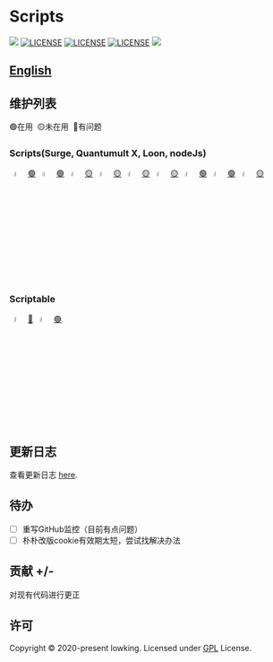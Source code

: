 # Scripts
![](https://img.shields.io/badge/license-GPL-blueviolet.svg)
[![LICENSE](https://img.shields.io/badge/license-Anti%20996-blue.svg)](https://github.com/996icu/996.ICU/blob/master/LICENSE)
[![LICENSE](https://img.shields.io/badge/感谢-Orz3的图标-red.svg)](https://github.com/Orz-3)
[![LICENSE](https://img.shields.io/badge/感谢-58xinian的图标-red.svg)](https://github.com/58xinian)
[![](https://tokei.rs/b1/github/lowking/Scripts?category=code)](https://tokei.rs/b1/github/lowking/Scripts?category=code)

## [English](https://github.com/lowking/Scripts/blob/master/README_en.MD)

## 维护列表
🟢在用&nbsp;&nbsp;🟡未在用&nbsp;&nbsp;🔴有问题
### Scripts(Surge, Quantumult X, Loon, nodeJs)
&nbsp;&nbsp;<a target="_blank" href="https://github.com/lowking/Scripts/blob/master/bilibili/bangumiMonitor.js"><img src="https://raw.githubusercontent.com/Orz-3/mini/master/Alpha/bilibili.png" style="border-radius: 5px;" width="5%">🟢</a>
&nbsp;&nbsp;<a target="_blank" href="https://github.com/lowking/Scripts/blob/master/bilibili/privilegeReceive.js"><img src="https://raw.githubusercontent.com/lowking/Scripts/master/doc/icon/bilibiliBigVip.svg" style="border-radius: 5px;" width="5%">🟢</a>
&nbsp;&nbsp;<a target="_blank" href="https://github.com/lowking/Scripts/blob/master/github/githubMonitor.js"><img src="https://github.githubassets.com/favicons/favicon-dark.svg" style="border-radius: 5px;" width="5%">🟡</a>
&nbsp;&nbsp;<a target="_blank" href="https://github.com/lowking/Scripts/blob/master/douyu/yubaSign.js"><img src="https://raw.githubusercontent.com/Orz-3/mini/master/Color/douyu.png" style="border-radius: 5px;" width="5%">🟡</a>
&nbsp;&nbsp;<a target="_blank" href="https://github.com/lowking/Scripts/blob/master/pupu/pupuCheckIn.js"><img src="https://raw.githubusercontent.com/lowking/Scripts/master/doc/icon/pupu.png" style="border-radius: 5px;" width="5%">🟡</a>
&nbsp;&nbsp;<a target="_blank" href="https://github.com/lowking/Scripts/blob/master/QQPet/lkQQPet.js"><img src="https://github.com/58xinian/icon/raw/master/qqpet.png" style="border-radius: 5px;" width="5%">🟡</a>
&nbsp;&nbsp;<a target="_blank" href="https://github.com/lowking/Scripts/blob/master/QQVip/qqVipCheckIn.js"><img src="https://raw.githubusercontent.com/Orz-3/mini/master/Color/qqvip.png" style="border-radius: 5px;" width="5%">🟢</a>
&nbsp;&nbsp;<a target="_blank" href="https://github.com/lowking/Scripts/blob/master/sony/sonyClub.js"><img src="https://raw.githubusercontent.com/Orz-3/mini/master/Color/SONY.png" style="border-radius: 5px;" width="5%">🟢</a>
&nbsp;&nbsp;<a target="_blank" href="https://github.com/lowking/Scripts/blob/master/weibo/weiboST.js"><img src="https://raw.githubusercontent.com/Orz-3/mini/master/Color/weibo.png" style="border-radius: 5px;" width="5%">🟡</a>

### Scriptable
&nbsp;&nbsp;<a target="_blank" href="https://github.com/lowking/Scripts/blob/master/Scriptable/10086.js"><img src="https://raw.githubusercontent.com/Orz-3/mini/master/Color/10086.png" style="border-radius: 5px;" width="5%">🔴</a>
&nbsp;&nbsp;<a target="_blank" href="https://github.com/lowking/Scripts/blob/master/Scriptable/10000.js"><img src="https://raw.githubusercontent.com/Orz-3/mini/master/Color/10000.png" style="border-radius: 5px;" width="5%">🟢</a>

## 更新日志
查看更新日志 [here](https://github.com/lowking/Scripts/blob/master/CHANGELOGS.MD).

## 待办
- [ ] 重写GitHub监控（目前有点问题）
- [ ] 朴朴改版cookie有效期太短，尝试找解决办法

## 贡献 +/-
对现有代码进行更正

## 许可
Copyright © 2020-present lowking. Licensed under [GPL](https://github.com/lowking/Scripts/blob/master/LICENSE) License.
